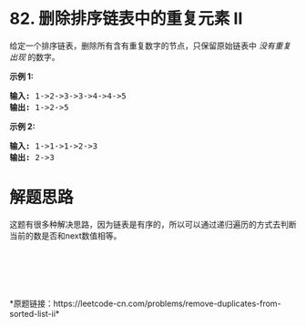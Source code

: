 # 82. 删除排序链表中的重复元素 II

<div class="content__1Y2H"><div class="notranslate"><p>给定一个排序链表，删除所有含有重复数字的节点，只保留原始链表中&nbsp;<em>没有重复出现&nbsp;</em>的数字。</p>

<p><strong>示例&nbsp;1:</strong></p>

<pre><strong>输入:</strong> 1-&gt;2-&gt;3-&gt;3-&gt;4-&gt;4-&gt;5
<strong>输出:</strong> 1-&gt;2-&gt;5
</pre>

<p><strong>示例&nbsp;2:</strong></p>

<pre><strong>输入:</strong> 1-&gt;1-&gt;1-&gt;2-&gt;3
<strong>输出:</strong> 2-&gt;3</pre>
</div></div>


# 解题思路

这题有很多种解决思路，因为链表是有序的，所以可以通过递归遍历的方式去判断当前的数是否和next数值相等。


<br/>
<br/>
<br/>
<br/>
<br/>
*原题链接：https://leetcode-cn.com/problems/remove-duplicates-from-sorted-list-ii*

